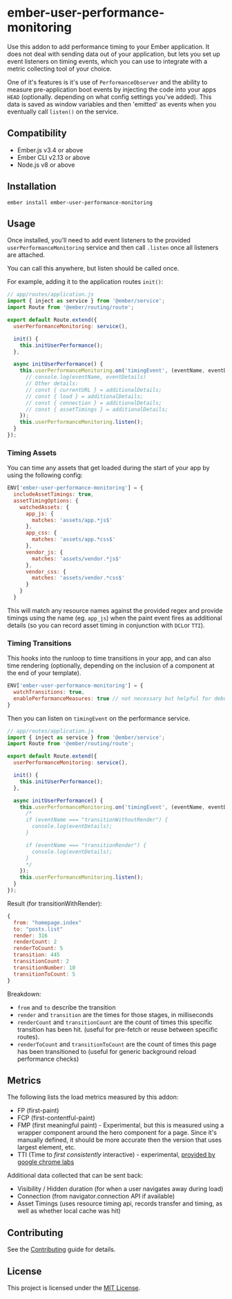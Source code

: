 ember-user-performance-monitoring
==============================================================================

Use this addon to add performance timing to your Ember application. It does not deal with sending data out of your application, but lets you set up event listeners on timing events, which you can use to integrate with a metric collecting tool of your choice.

One of it's features is it's use of `PerformanceObserver` and the ability to measure pre-application boot events by injecting the code into your apps `HEAD` (optionally. depending on what config settings you've added). This data is saved as window variables and then 'emitted' as events when you eventually call `listen()` on the service.

 
Compatibility
------------------------------------------------------------------------------

* Ember.js v3.4 or above
* Ember CLI v2.13 or above
* Node.js v8 or above


Installation
------------------------------------------------------------------------------

```
ember install ember-user-performance-monitoring
```

Usage
------------------------------------------------------------------------------

Once installed, you'll need to add event listeners to the provided `userPerformanceMonitoring` service and then call
`.listen` once all listeners are attached. 

You can call this anywhere, but listen should be called once.

For example, adding it to the application routes `init()`:

```js
// app/routes/application.js
import { inject as service } from '@ember/service';
import Route from '@ember/routing/route';

export default Route.extend({
  userPerformanceMonitoring: service(),

  init() {
    this.initUserPerformance();
  },

  async initUserPerformance() {
    this.userPerformanceMonitoring.on('timingEvent', (eventName, eventDetails, additionalDetails) => {
      // console.log(eventName, eventDetails)
      // Other details:
      // const { currentURL } = additionalDetails;
      // const { load } = additionalDetails;
      // const { connection } = additionalDetails;
      // const { assetTimings } = additionalDetails;
    });
    this.userPerformanceMonitoring.listen();
  }
});
```

### Timing Assets

You can time any assets that get loaded during the start of your app by using the following config:
```js
ENV['ember-user-performance-monitoring'] = {
  includeAssetTimings: true,
  assetTimingOptions: {
    watchedAssets: {
      app_js: {
        matches: 'assets/app.*js$'
      },
      app_css: {
        matches: 'assets/app.*css$'
      },
      vendor_js: {
        matches: 'assets/vendor.*js$'
      },
      vendor_css: {
        matches: 'assets/vendor.*css$'
      }
    }
  }
```

This will match any resource names against the provided regex and provide timings using the name (eg. `app_js`) when the paint event fires as additional details (so you can record asset timing in conjunction with `DCL`or `TTI`).

### Timing Transitions

This hooks into the runloop to time transitions in your app, and can also time rendering (optionally, depending on the inclusion of a component at the end of your template).

```js
ENV['ember-user-performance-monitoring'] = {
  watchTransitions: true,
  enablePerformanceMeasures: true // not necessary but helpful for debugging
}
```

Then you can listen on `timingEvent` on the performance service.
```js
// app/routes/application.js
import { inject as service } from '@ember/service';
import Route from '@ember/routing/route';

export default Route.extend({
  userPerformanceMonitoring: service(),

  init() {
    this.initUserPerformance();
  },

  async initUserPerformance() {
    this.userPerformanceMonitoring.on('timingEvent', (eventName, eventDetails, additionalDetails) => {
      /*
      if (eventName === "transitionWithoutRender") {
        console.log(eventDetails);
      }

      if (eventName === "transitionRender") {
        console.log(eventDetails);
      }
      */
    });
    this.userPerformanceMonitoring.listen();
  }
});
```

Result (for transitionWithRender):
```js
{
  from: "homepage.index"
  to: "posts.list"
  render: 316
  renderCount: 2
  renderToCount: 5
  transition: 445
  transitionCount: 2
  transitionNumber: 10
  transitionToCount: 5
}
```
Breakdown:
- `from` and `to` describe the transition
- `render` and `transition` are the times for those stages, in milliseconds
- `renderCount` and `transitionCount` are the count of times this specific transition has been hit. (useful for pre-fetch or reuse between specific routes).
- `renderToCount` and `transitionToCount` are the count of times this page has been transitioned to (useful for generic background reload performance checks)

Metrics
------------------------------------------------------------------------------
The following lists the load metrics measured by this addon:
- FP (first-paint)
- FCP (first-contentful-paint)
- FMP (first meaningful paint) - Experimental, but this is measured using a wrapper component around the hero component for a page. Since it's manually defined, it should be more accurate then the version that uses largest element, etc.
- TTI (Time to *first consistently* interactive) - experimental, [provided by google chrome labs](https://github.com/GoogleChromeLabs/tti-polyfill)

Additional data collected that can be sent back:
- Visibility / Hidden duration (for when a user navigates away during load)
- Connection (from navigator.connection API if available)
- Asset Timings (uses resource timing api, records transfer and timing, as well as whether local cache was hit)

Contributing
------------------------------------------------------------------------------

See the [Contributing](CONTRIBUTING.md) guide for details.


License
------------------------------------------------------------------------------

This project is licensed under the [MIT License](LICENSE.md).
